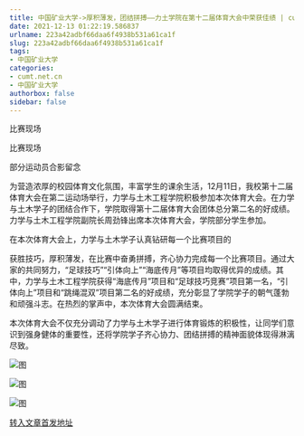 ```yaml
---
title: 中国矿业大学->厚积薄发，团结拼搏——力土学院在第十二届体育大会中荣获佳绩 | cumt.net.cn
date: 2021-12-13 01:22:19.586837
urlname: 223a42adbf66daa6f4938b531a61ca1f
slug: 223a42adbf66daa6f4938b531a61ca1f
tags: 
- 中国矿业大学
categories:
- cumt.net.cn
- 中国矿业大学
authorbox: false
sidebar: false
---
```

  

比赛现场

比赛现场

部分运动员合影留念

为营造浓厚的校园体育文化氛围，丰富学生的课余生活，12月11日，我校第十二届体育大会在第二运动场举行，力学与土木工程学院积极参加本次体育大会。在力学与土木学子的团结合作下，学院取得第十二届体育大会团体总分第二名的好成绩。力学与土木工程学院副院长周劲锋出席本次体育大会，学院部分学生参加。

在本次体育大会上，力学与土木学子认真钻研每一个比赛项目的
<!--more-->
获胜技巧，厚积薄发，在比赛中奋勇拼搏，齐心协力完成每一个比赛项目。通过大家的共同努力，“足球技巧”“引体向上”“海底传月”等项目均取得优异的成绩。其中，力学与土木工程学院获得“海底传月”项目和“足球技巧竞赛”项目第一名，“引体向上”项目和“跳绳混双”项目第二名的好成绩，充分彰显了学院学子的朝气蓬勃和顽强斗志。在热烈的掌声中，本次体育大会圆满结束。

本次体育大会不仅充分调动了力学与土木学子进行体育锻炼的积极性，让同学们意识到强身健体的重要性，还将学院学子齐心协力、团结拼搏的精神面貌体现得淋漓尽致。

![图](http://xwzx.cumt.edu.cn/_upload/article/images/e5/66/de247d3343b2a1e29e8ed7c297f8/b5feca26-ef92-4974-9b4e-fda3c88b7ac6.png)

![图](http://xwzx.cumt.edu.cn/_upload/article/images/e5/66/de247d3343b2a1e29e8ed7c297f8/5b992f3d-7ee2-4ff2-b370-fe899987f62e.png)

![图](http://xwzx.cumt.edu.cn/_upload/article/images/e5/66/de247d3343b2a1e29e8ed7c297f8/318dc435-55ed-464d-87e4-fe6f96af7fca.png)

[转入文章首发地址](http://xwzx.cumt.edu.cn/5c/df/c523a613599/page.htm)